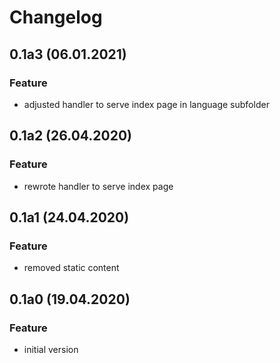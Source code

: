 # Changelog

## 0.1a3 (06.01.2021)
### Feature
* adjusted handler to serve index page in language subfolder

## 0.1a2 (26.04.2020)
### Feature
* rewrote handler to serve index page

## 0.1a1 (24.04.2020)
### Feature
* removed static content

## 0.1a0 (19.04.2020)
### Feature
* initial version
